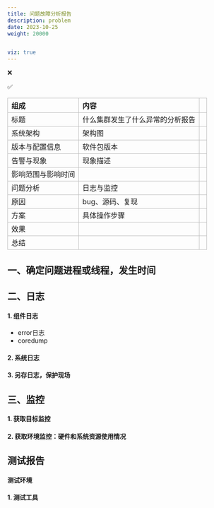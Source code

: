 ```yaml
---
title: 问题故障分析报告
description: problem
date: 2023-10-25
weight: 20000


viz: true
---
```


<style>
th, td {
  border: 1px solid rgb(190, 190, 190);
}
</style>

&#10060;

&#9989;



| 组成               | 内容                             |      |
| :----------------- | :------------------------------- | :--- |
| 标题               | 什么集群发生了什么异常的分析报告 |      |
| 系统架构           | 架构图                           |      |
| 版本与配置信息     | 软件包版本                       |      |
| 告警与现象         | 现象描述                         |      |
| 影响范围与影响时间 |                                  |      |
| 问题分析           | 日志与监控                       |      |
| 原因               | bug、源码、复现                  |      |
| 方案               | 具体操作步骤                     |      |
| 效果               |                                  |      |
| 总结               |                                  |      |








## 一、确定问题进程或线程，发生时间




## 二、日志


#### 1. 组件日志

- error日志
- coredump




#### 2. 系统日志




#### 3. 另存日志，保护现场




## 三、监控

#### 1. 获取目标监控



#### 2. 获取环境监控：硬件和系统资源使用情况




## 测试报告







#### 测试环境


#### 1. 测试工具
















